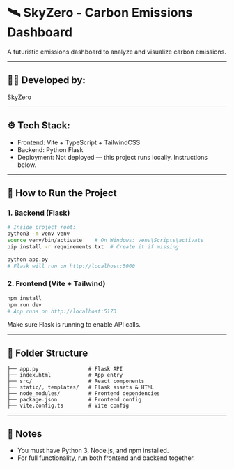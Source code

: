 
# 🛰️ SkyZero - Carbon Emissions Dashboard

A futuristic emissions dashboard to analyze and visualize carbon emissions.

---

## 👨‍💻 Developed by:
SkyZero

---

## ⚙️ Tech Stack:
- Frontend: Vite + TypeScript + TailwindCSS
- Backend: Python Flask
- Deployment: Not deployed — this project runs locally. Instructions below.

---

## 🚀 How to Run the Project

### 1. Backend (Flask)
```bash
# Inside project root:
python3 -m venv venv
source venv/bin/activate    # On Windows: venv\Scripts\activate
pip install -r requirements.txt  # Create it if missing

python app.py
# Flask will run on http://localhost:5000
```

### 2. Frontend (Vite + Tailwind)
```bash
npm install
npm run dev
# App runs on http://localhost:5173
```

Make sure Flask is running to enable API calls.

---

## 📁 Folder Structure
```
├── app.py                # Flask API
├── index.html            # App entry
├── src/                  # React components
├── static/, templates/   # Flask assets & HTML
├── node_modules/         # Frontend dependencies
├── package.json          # Frontend config
├── vite.config.ts        # Vite config
```

---

## 📝 Notes
- You must have Python 3, Node.js, and npm installed.
- For full functionality, run both frontend and backend together.


